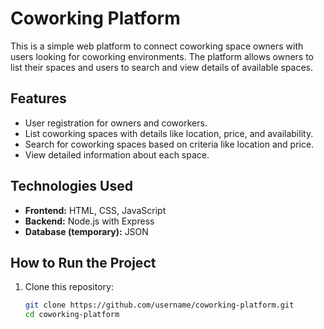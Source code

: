 # Coworking Platform

This is a simple web platform to connect coworking space owners with users looking for coworking environments. The platform allows owners to list their spaces and users to search and view details of available spaces.

## Features

- User registration for owners and coworkers.
- List coworking spaces with details like location, price, and availability.
- Search for coworking spaces based on criteria like location and price.
- View detailed information about each space.

## Technologies Used

- **Frontend:** HTML, CSS, JavaScript
- **Backend:** Node.js with Express
- **Database (temporary):** JSON

## How to Run the Project

1. Clone this repository:
   ```bash
   git clone https://github.com/username/coworking-platform.git
   cd coworking-platform